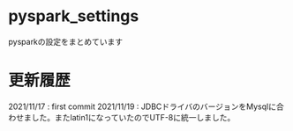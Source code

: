 # pyspark_settings
pysparkの設定をまとめています

# 更新履歴
2021/11/17 : first commit
2021/11/19 : JDBCドライバのバージョンをMysqlに合わせました。またlatin1になっていたのでUTF-8に統一しました。
